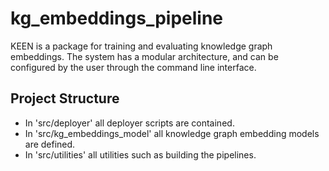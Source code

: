 # kg_embeddings_pipeline
KEEN is a package for training and evaluating knowledge graph embeddings.
The system has a modular architecture, and can be configured by the user through the command line interface. 

## Project Structure

* In 'src/deployer' all deployer scripts are contained.
* In 'src/kg_embeddings_model' all knowledge graph embedding models are defined.
* In 'src/utilities' all utilities such as building the pipelines.




